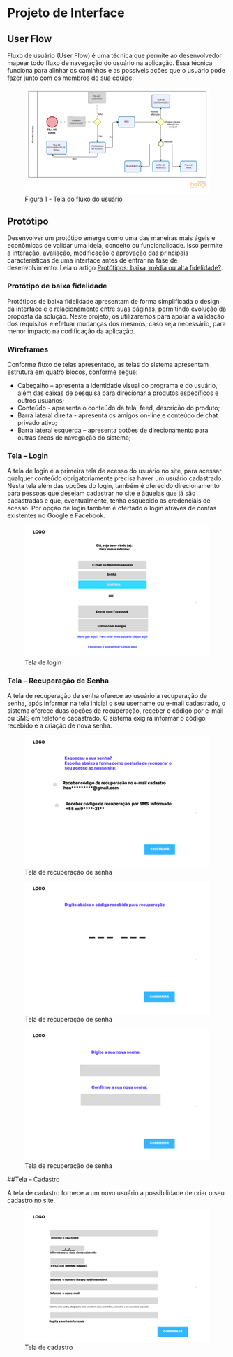 
# Projeto de Interface

## User Flow

Fluxo de usuário (User Flow) é uma técnica que permite ao desenvolvedor mapear todo fluxo de navegação do usuário na aplicação. Essa técnica funciona para alinhar os caminhos e as possíveis ações que o usuário pode fazer junto com os membros de sua equipe.

<figure> 
  <img src="https://github.com/heniofontes/fluxoUsuario/blob/main/Fluxo_Usuario.png"
    <figcaption>Figura 1 - Tela do fluxo do usuário </figcaption>
</figure> 

## Protótipo

Desenvolver um protótipo emerge como uma das maneiras mais ágeis e econômicas de validar uma ideia, conceito ou funcionalidade. Isso permite a interação, avaliação, modificação e aprovação das principais características de uma interface antes de entrar na fase de desenvolvimento. Leia o artigo [Protótipos: baixa, média ou alta fidelidade?](https://medium.com/ladies-that-ux-br/prot%C3%B3tipos-baixa-m%C3%A9dia-ou-alta-fidelidade-71d897559135).

### Protótipo de baixa fidelidade

Protótipos de baixa fidelidade apresentam de forma simplificada o design da interface e o relacionamento entre suas páginas, permitindo evolução da proposta da solução. Neste projeto, os utilizaremos para apoiar a validação dos requisitos e efetuar mudanças dos mesmos, caso seja necessário, para menor impacto na codificação da aplicação.

### Wireframes


Conforme fluxo de telas apresentado, as telas do sistema apresentam estrutura em quatro blocos, conforme segue: 

- Cabeçalho – apresenta a identidade visual do programa e do usuário, além das caixas de pesquisa para direcionar a produtos específicos e outros usuários;
- Conteúdo - apresenta o conteúdo da tela, feed, descrição do produto;
- Barra lateral direita - apresenta os amigos on-line e conteúdo de chat privado ativo;
- Barra lateral esquerda – apresenta botões de direcionamento para outras áreas de navegação do sistema;

### Tela – Login 

A tela de login é a primeira tela de acesso do usuário no site, para acessar qualquer conteúdo obrigatoriamente precisa haver um usuário cadastrado. Nesta tela além das opções do login, também é oferecido direcionamento para pessoas que desejam cadastrar no site e àquelas que já são cadastradas e que, eventualmente, tenha esquecido as credenciais de acesso. 
Por opção de login também é ofertado o login através de contas existentes no Google e Facebook.  

<figure> 
  <img src="https://github.com/heniofontes/wireframesHenio/blob/main/T001.1-login.png"
    <figcaption> Tela de login </figcaption>
</figure> 



### Tela – Recuperação de Senha 

A tela de recuperação de senha oferece ao usuário a recuperação de senha, após informar na tela inicial o seu username ou e-mail cadastrado, o sistema oferece duas opções de recuperação, receber o código por e-mail ou SMS em telefone cadastrado. O sistema exigirá informar o código recebido e a criação de nova senha. 

<figure> 
  <img src="https://github.com/heniofontes/wireframesHenio/blob/main/T002.1-recuperacaoSenha.png"
    <figcaption> Tela de recuperação de senha </figcaption>
</figure> 

<figure> 
  <img src="https://github.com/heniofontes/wireframesHenio/blob/main/T002.2-recuperacaoSenha.png"
    <figcaption> Tela de recuperação de senha </figcaption>
</figure> 

<figure> 
  <img src="https://github.com/heniofontes/wireframesHenio/blob/main/T002.3-recuperacaoSenha.png"
    <figcaption> Tela de recuperação de senha </figcaption>
</figure> 


##Tela – Cadastro  

A tela de cadastro  fornece a um novo usuário a possibilidade de criar o seu cadastro no site. 


<figure> 
  <img src="https://github.com/heniofontes/wireframesHenio/blob/main/T003.1-cadastro.png"
    <figcaption> Tela de cadastro </figcaption>
</figure> 






